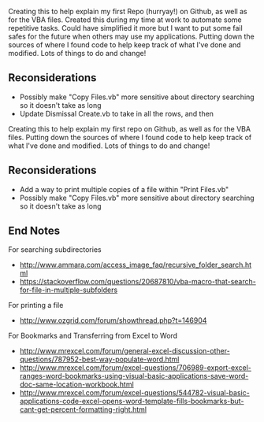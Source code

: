 Creating this to help explain my first Repo (hurryay!) on Github, as well as for the VBA files. Created this during my time at work to automate some repetitive tasks. Could have simplified it more but I want to put some fail safes for the future when others may use my applications. Putting down the sources of where I found code to help keep track of what I've done and modified. Lots of things to do and change!

Reconsiderations
------------
- Possibly make "Copy Files.vb" more sensitive about directory searching so it doesn't take as long
- Update Dismissal Create.vb to take in all the rows, and then 

Creating this to help explain my first repo on Github, as well as for the VBA files. Putting down the sources of where I found code to help keep track of what I've done and modified. Lots of things to do and change!

Reconsiderations
------------
- Add a way to print multiple copies of a file within "Print Files.vb"
- Possibly make "Copy Files.vb" more sensitive about directory searching so it doesn't take as long

End Notes
------------
For searching subdirectories
- http://www.ammara.com/access_image_faq/recursive_folder_search.html
- https://stackoverflow.com/questions/20687810/vba-macro-that-search-for-file-in-multiple-subfolders

For printing a file
- http://www.ozgrid.com/forum/showthread.php?t=146904

For Bookmarks and Transferring from Excel to Word
- http://www.mrexcel.com/forum/general-excel-discussion-other-questions/787952-best-way-populate-word.html
- http://www.mrexcel.com/forum/excel-questions/706989-export-excel-ranges-word-bookmarks-using-visual-basic-applications-save-word-doc-same-location-workbook.html
- http://www.mrexcel.com/forum/excel-questions/544782-visual-basic-applications-code-excel-opens-word-template-fills-bookmarks-but-cant-get-percent-formatting-right.html

